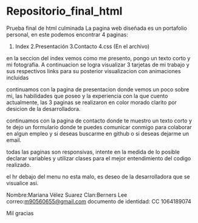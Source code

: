 # Repositorio_final_html
Prueba final de html culminada
La pagina web diseñada es un portafolio personal, en este podemos encontrar 4 paginas:
1. Index
2.Presentación
3.Contacto
4.css (En el archivo)

en la seccion del index vemos como me presento, pongo un texto corto y mi fotografia.
A continuacion se logra visualizar 3 tarjetas de mi trabajo y sus respectivos links para su posterior visualizacion con animaciones incluidas

continuamos con la pagina de presentacion donde vemos un poco sobre mi, las habilidades que poseo y la experiencia con la que cuento actualmente, las 3 paginas se realizaron en color morado clarito por desicion de la desarrolladora.

continuamos con la pagina de contacto donde te muestro un texto corto y te dejo un formulario donde te puedes comunicar conmigo para colaborar en algun empleo y si deseas buscarme en github o si deseas dejarme un email.

todas las paginas son responsivas, intente en la medida de lo posible declarar variables y utilizar clases para el mejor entendimiento del codigo realizado.

el hr debajo del menu no esta malo, es deseo de la desarrolladora que se visualice asi.

Nombre:Mariana Vélez Suarez 
Clan:Berners Lee 
correo:m90560655@gmail.com
documento de identidad: CC 1064189074

Mil gracias 
